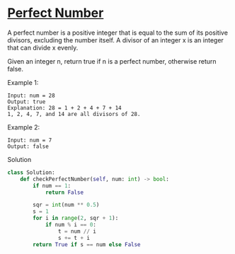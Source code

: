 # [Perfect Number](https://leetcode.com/problems/perfect-number/description/)

A perfect number is a positive integer that is equal to the sum of its positive divisors, excluding the number itself. 
A divisor of an integer x is an integer that can divide x evenly.

Given an integer n, return true if n is a perfect number, otherwise return false.

Example 1:
```
Input: num = 28
Output: true
Explanation: 28 = 1 + 2 + 4 + 7 + 14
1, 2, 4, 7, and 14 are all divisors of 28.
```
Example 2:
```
Input: num = 7
Output: false
```
Solution
```python
class Solution:
    def checkPerfectNumber(self, num: int) -> bool:
        if num == 1:
            return False

        sqr = int(num ** 0.5)
        s = 1
        for i in range(2, sqr + 1):
            if num % i == 0:
                t = num // i
                s += t + i
        return True if s == num else False
```
